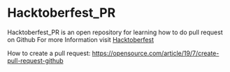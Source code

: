 # Hacktoberfest_PR

Hacktoberfest_PR is an open repository for learning how to do pull request on Github
For more Information visit [Hacktoberfest](https://hacktoberfest.digitalocean.com/faq)

How to create a pull request: https://opensource.com/article/19/7/create-pull-request-github
